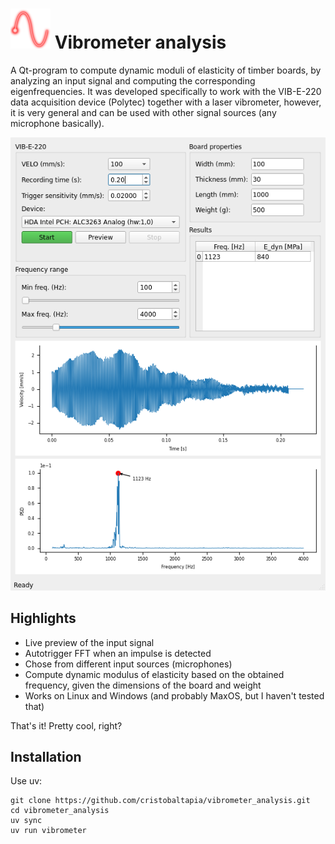 # ![icon](resources/icons/64.png) Vibrometer analysis

A Qt-program to compute dynamic moduli of elasticity of timber boards, by analyzing an input signal and computing the corresponding eigenfrequencies.
It was developed specifically to work with the VIB-E-220 data acquisition device (Polytec) together with a laser vibrometer, however, it is very general and can be used with other signal sources (any microphone basically).

![screenshot](resources/screenshot.png)

## Highlights

* Live preview of the input signal
* Autotrigger FFT when an impulse is detected
* Chose from different input sources (microphones)
* Compute dynamic modulus of elasticity based on the obtained frequency, given the dimensions of the board and weight
* Works on Linux and Windows (and probably MaxOS, but I haven't tested that)

That's it! Pretty cool, right?

## Installation

Use uv:

```
git clone https://github.com/cristobaltapia/vibrometer_analysis.git
cd vibrometer_analysis
uv sync
uv run vibrometer
```
